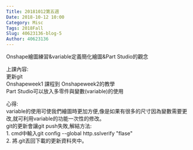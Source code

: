 ```yaml
---
Title: 20181012第五週
Date: 2018-10-12 10:00
Category: Misc
Tags: 2018Fall
Slug: 40623136-blog-5
Author: 40623136
---
```


Onshape繪圖練習&variable定義簡化繪圖&Part Studio的觀念

<!-- PELICAN_END_SUMMARY -->

上課內容:<br>                                                                                                                                                                    更新git<br>                                                                                                                                                                          Onshapeweek1 課程到 Onshapeweek2的教學<br>                                                                                                              Part Studio可以放入多零件與變數(variable)的使用




心得:<br>
variable的使用可使我們繪圖時更加方便,像是如果有很多的尺寸因為變數需要更改,就可利用variable的功能一次性的修改。<br>git的更新會讓git push失敗,解結方法:<br>1. cmd中輸入git config --global http.sslverify "flase"<br>2. 將.git丟回下載的更新資料夾中。